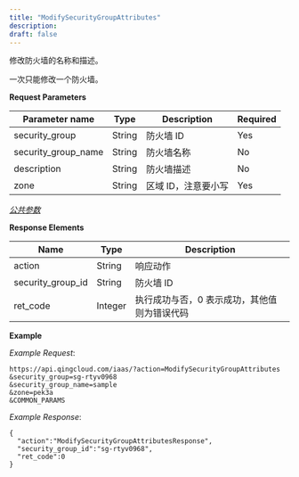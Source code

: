 ```yaml
---
title: "ModifySecurityGroupAttributes"
description: 
draft: false
---
```




修改防火墙的名称和描述。

一次只能修改一个防火墙。

**Request Parameters**

| Parameter name | Type | Description | Required |
| --- | --- | --- | --- |
| security_group | String | 防火墙 ID | Yes |
| security_group_name | String | 防火墙名称 | No |
| description | String | 防火墙描述 | No |
| zone | String | 区域 ID，注意要小写 | Yes |

[_公共参数_](../../common/parameters.html#api-common-parameters)

**Response Elements**

| Name | Type | Description |
| --- | --- | --- |
| action | String | 响应动作 |
| security_group_id | String | 防火墙 ID |
| ret_code | Integer | 执行成功与否，0 表示成功，其他值则为错误代码 |

**Example**

_Example Request_:

```
https://api.qingcloud.com/iaas/?action=ModifySecurityGroupAttributes
&security_group=sg-rtyv0968
&security_group_name=sample
&zone=pek3a
&COMMON_PARAMS
```

_Example Response_:

```
{
  "action":"ModifySecurityGroupAttributesResponse",
  "security_group_id":"sg-rtyv0968",
  "ret_code":0
}
```
